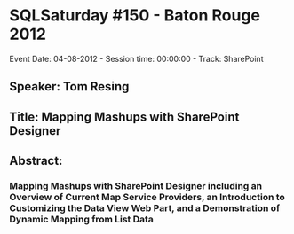 # SQLSaturday #150 - Baton Rouge 2012
Event Date: 04-08-2012 - Session time: 00:00:00 - Track: SharePoint
## Speaker: Tom Resing
## Title: Mapping Mashups with SharePoint Designer
## Abstract:
### Mapping Mashups with SharePoint Designer including an Overview of Current Map Service Providers, an Introduction to Customizing the Data View Web Part, and a Demonstration of Dynamic Mapping from List Data
